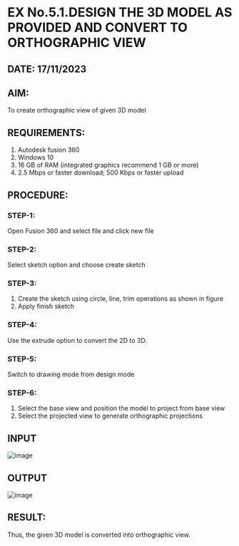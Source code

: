 # EX No.5.1.DESIGN THE 3D MODEL AS PROVIDED AND CONVERT TO ORTHOGRAPHIC VIEW
## DATE: 17/11/2023
## AIM: 
To create orthographic view of given 3D model

## REQUIREMENTS: 
1. Autodesk fusion 360
2. Windows 10
3. 16 GB of RAM (integrated graphics recommend 1 GB or more)
4. 2.5 Mbps or faster download; 500 Kbps or faster upload 

## PROCEDURE:

### STEP-1:
Open Fusion 360 and select file and click new file

### STEP-2:
Select sketch option and choose create sketch

### STEP-3: 
1. Create the sketch using circle, line, trim operations as shown in figure
2. Apply finish sketch 

### STEP-4:
 Use the extrude option to convert the 2D to 3D.

### STEP-5:
Switch to drawing mode from design mode 
          
### STEP-6:
1. Select the base view and position the model to project from base view 
2. Select the projected view to generate orthographic projections

## INPUT
![image](https://user-images.githubusercontent.com/113594316/199408705-ed302b2a-90c3-41c0-9cc4-791a93366e2a.png)

## OUTPUT
![image](https://github.com/VerginJenifer/EX-No.5.1.-DESIGN-THE-3D-MODEL-AS-PROVIDED-AND-CONVERT-TO-ORTHOGRAPHIC-VIEW/assets/136251012/4a845f9f-c6ae-4803-afb2-f40dc97f27c0)


## RESULT:
Thus, the given 3D model is converted into orthographic view.


